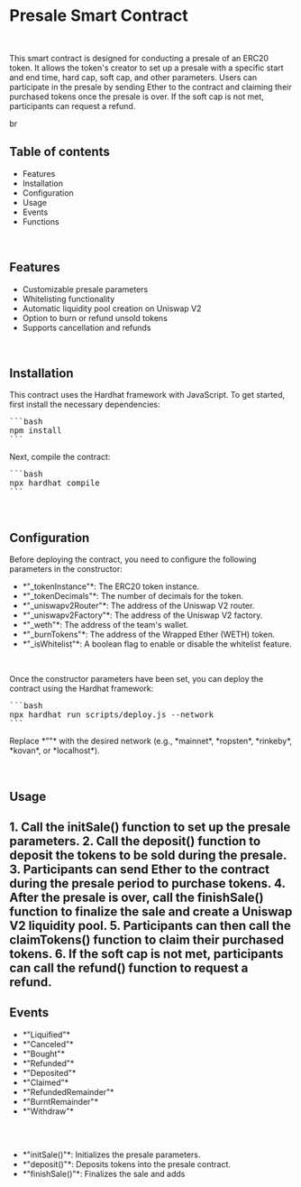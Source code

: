 
<h1>Presale Smart Contract</h1>
<br>
<p>
This smart contract is designed for conducting a presale of an ERC20 token. It allows the token's creator to set up a presale with a specific start and end time, hard cap, soft cap, and other parameters. Users can participate in the presale by sending Ether to the contract and claiming their purchased tokens once the presale is over. If the soft cap is not met, participants can request a refund.
</p>
br
<h2>Table of contents</h2>
<ul>
    <li>Features</li>
    <li>Installation</li>
    <li>Configuration</li>
    <li>Usage</li>
    <li>Events</li>
    <li>Functions</li>
</ul>
<br>
<h2>Features</h2>
<ul>
    <li>Customizable presale parameters</li>
    <li>Whitelisting functionality</li>
    <li>Automatic liquidity pool creation on Uniswap V2</li>
    <li>Option to burn or refund unsold tokens</li>
    <li>Supports cancellation and refunds</li>
</ul>
<br>
<h2>Installation</h2>
<p>This contract uses the Hardhat framework with JavaScript. To get started, first install the necessary dependencies:</p>
<pre>
```bash
npm install
```
</pre>
<p>Next, compile the contract:</p>
<pre>
```bash
npx hardhat compile
```
</pre>
<br>
<h2>Configuration</h2>
<p>Before deploying the contract, you need to configure the following parameters in the constructor:</p>
<ul>
    <li>*"_tokenInstance"*: The ERC20 token instance.</li>
    <li>*"_tokenDecimals"*: The number of decimals for the token.</li>
    <li>*"_uniswapv2Router"*: The address of the Uniswap V2 router.</li>
    <li>*"_uniswapv2Factory"*: The address of the Uniswap V2 factory.</li>
    <li>*"_weth"*: The address of the team's wallet.</li>
    <li>*"_burnTokens"*: The address of the Wrapped Ether (WETH) token.</li>
    <li>*"_isWhitelist"*: A boolean flag to enable or disable the whitelist feature.</li>
</ul>
<br>
<p>Once the constructor parameters have been set, you can deploy the contract using the Hardhat framework:</p>
<pre>
```bash
npx hardhat run scripts/deploy.js --network <network_name>
```
</pre>
<p>Replace *"<network_name>"* with the desired network (e.g., *mainnet*, *ropsten*, *rinkeby*, *kovan*, or *localhost*).</p>
<br>
<h2>Usage<h2>
1. Call the initSale() function to set up the presale parameters.
2. Call the deposit() function to deposit the tokens to be sold during the presale.
3. Participants can send Ether to the contract during the presale period to purchase tokens.
4. After the presale is over, call the finishSale() function to finalize the sale and create a Uniswap V2 liquidity pool.
5. Participants can then call the claimTokens() function to claim their purchased tokens.
6. If the soft cap is not met, participants can call the refund() function to request a refund.
<br>
<h2>Events</h2>
<ul>
    <li>*"Liquified"*</li>
    <li>*"Canceled"*</li>
    <li>*"Bought"*</li>
    <li>*"Refunded"*</li>
    <li>*"Deposited"*</li>
    <li>*"Claimed"*</li>
    <li>*"RefundedRemainder"*</li>
    <li>*"BurntRemainder"*</li>
    <li>*"Withdraw"*</li>
</ul>
<br>
<h2></h2>
<ul>
    <li>*"initSale()"*: Initializes the presale parameters.</li>
    <li>*"deposit()"*: Deposits tokens into the presale contract.</li>
    <li>*"finishSale()"*: Finalizes the sale and adds</li>
</ul>

